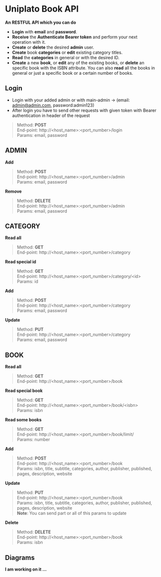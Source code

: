 # Uniplato Book API

**An RESTFUL API which you can do**

- **Login** with **email** and **password**.
- **Receive** the **Authenticate Bearer token** and perform your next operation with it.
- **Create** or **delete** the desired **admin** user.
- **Create** book **categories** or **edit** existing category titles.
- **Read** the **categories** in general or with the desired ID.
- **Create** a new **book**, or **edit** any of the existing books, or **delete** an specific book with the ISBN attribute. You can also **read** all the books in general or just a specific book or a certain number of books.

## Login

- Login with your added admin or with main-admin -> (email: admin@admin.com, password:admin123)
- After login you have to send other requests with given token with Bearer authentication in header of the request

> Method: **POST**  
> End-point: http://<host_name>:<port_number>/login  
> Params: email, password

## ADMIN

**Add**

> Method: **POST**  
> End-point: http://<host_name>:<port_number>/admin  
> Params: email, password

**Remove**

> Method: **DELETE**  
> End-point: http://<host_name>:<port_number>/admin  
> Params: email, password

## CATEGORY

**Read all**

> Method: **GET**  
> End-point: http://<host_name>:<port_number>/category

**Read special id**

> Method: **GET**  
> End-point: http://<host_name>:<port_number>/category/\<id>  
> Params: id

**Add**

> Method: **POST**  
> End-point: http://<host_name>:<port_number>/category  
> Params: email, password

**Update**

> Method: **PUT**  
> End-point: http://<host_name>:<port_number>/category  
> Params: email, password

## BOOK

**Read all**

> Method: **GET**  
> End-point: http://<host_name>:<port_number>/book

**Read special book**

> Method: **GET**  
> End-point: http://<host_name>:<port_number>/book/\<isbn>  
> Params: isbn

**Read some books**

> Method: **GET**  
> End-point: http://<host_name>:<port_number>/book/limit\/<number>  
> Params: number

**Add**

> Method: **POST**  
> End-point: http://<host_name>:<port_number>/book  
> Params: isbn, title, subtitle, categories, author, publisher, published, pages, description, website

**Update**

> Method: **PUT**  
> End-point: http://<host_name>:<port_number>/book  
> Params: isbn, title, subtitle, categories, author, publisher, published, pages, description, website  
> **Note**: You can send part or all of this params to update

**Delete**

> Method: **DELETE**  
> End-point: http://<host_name>:<port_number>/book  
> Params: isbn

## Diagrams

**I am working on it ...**

